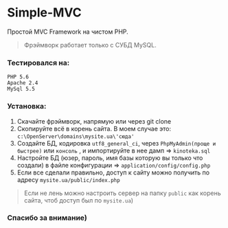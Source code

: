 # Simple-MVC
Простой MVC Framework на чистом PHP.
> Фрэймворк работает только с СУБД MySQL. 
### Тестировался на:
```
PHP 5.6
Apache 2.4
MySql 5.5
```

### Установка:
1. Скачайте фрэймворк, напрямую или через git clone
2. Скопируйте всё в корень сайта. В моем случае это: `c:\OpenServer\domains\mysite.ua\'сюда'`
3. Создайте БД, кодировка `utf8_general_ci`, через `PhpMyAdmin(проще и быстрее)` или `консоль` , и импортируйте в нее дамп => `kinoteka.sql`
4. Настройте БД (юзер, пароль, имя базы которую вы только что создали) в файле конфигурации => `application/config/config.php`
5. Если все сделали правильно, доступ к сайту можно получить по адресу `mysite.ua/public/index.php`
> Если не лень можно настроить сервер на папку `public` как корень сайта, чтоб доступ был по `mysite.ua`)
### Спасибо за внимание)
